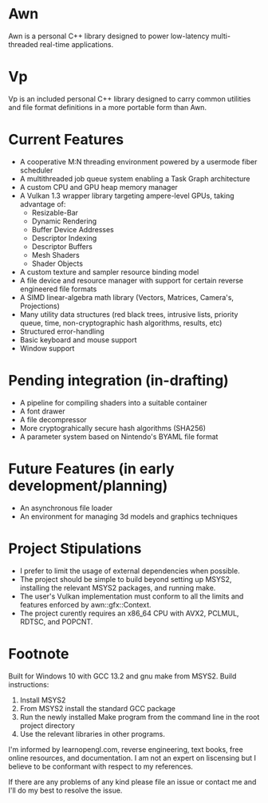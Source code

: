 # Awn
Awn is a personal C++ library designed to power low-latency multi-threaded real-time applications.

# Vp
Vp is an included personal C++ library designed to carry common utilities and file format definitions in a more portable form than Awn.

# Current Features
* A cooperative M:N threading environment powered by a usermode fiber scheduler
* A multithreaded job queue system enabling a Task Graph architecture
* A custom CPU and GPU heap memory manager
* A Vulkan 1.3 wrapper library targeting ampere-level GPUs, taking advantage of: 
  * Resizable-Bar
  * Dynamic Rendering
  * Buffer Device Addresses
  * Descriptor Indexing
  * Descriptor Buffers
  * Mesh Shaders
  * Shader Objects
* A custom texture and sampler resource binding model
* A file device and resource manager with support for certain reverse engineered file formats
* A SIMD linear-algebra math library (Vectors, Matrices, Camera's, Projections)
* Many utility data structures (red black trees, intrusive lists, priority queue, time, non-cryptographic hash algorithms, results, etc)
* Structured error-handling
* Basic keyboard and mouse support
* Window support

# Pending integration (in-drafting)
* A pipeline for compiling shaders into a suitable container
* A font drawer
* A file decompressor
* More cryptograhically secure hash algorithms (SHA256)
* A parameter system based on Nintendo's BYAML file format

# Future Features (in early development/planning)
* An asynchronous file loader
* An environment for managing 3d models and graphics techniques

# Project Stipulations
* I prefer to limit the usage of external dependencies when possible.
* The project should be simple to build beyond setting up MSYS2, installing the relevant MSYS2 packages, and running make.
* The user's Vulkan implementation must conform to all the limits and features enforced by awn::gfx::Context.
* The project curently requires an x86_64 CPU with AVX2, PCLMUL, RDTSC, and POPCNT.

# Footnote
Built for Windows 10 with GCC 13.2 and gnu make from MSYS2. 
Build instructions:
1. Install MSYS2 
2. From MSYS2 install the standard GCC package
3. Run the newly installed Make program from the command line in the root project directory
4. Use the relevant libraries in other programs.

I'm informed by learnopengl.com, reverse engineering, text books, free online resources, and documentation. I am not an expert on liscensing but I believe to be conformant with respect to my references.

If there are any problems of any kind please file an issue or contact me and I'll do my best to resolve the issue.
